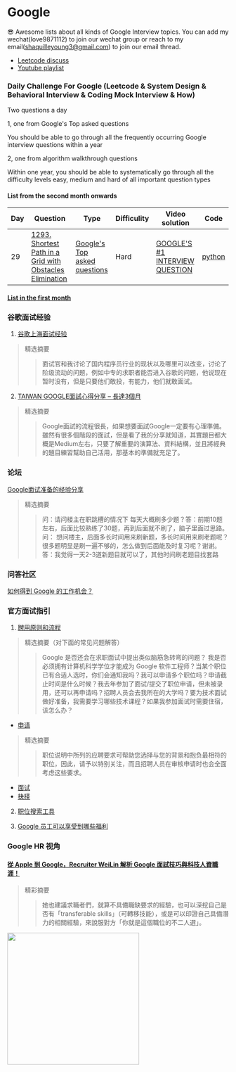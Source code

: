 # Google

😎 Awesome lists about all kinds of Google Interview topics. You can add my wechat(love9871112) to join our wechat group or reach to my email(shaquilleyoung3@gmail.com) to join our email thread. 

- [Leetcode discuss](https://leetcode.com/discuss/interview-question/2806472/Daily-Challenge)
- [Youtube playlist](https://www.youtube.com/playlist?list=PLhE-usdjb8DY_UNBBOPv-IqINdPyDBeVa)

### Daily Challenge For Google  (Leetcode & System Design & Behavioral Interview & Coding Mock Interview & How)

Two questions a day

1, one from Google's Top asked questions 

You should be able to go through all the frequently occurring Google interview questions within a year

2, one from algorithm walkthrough questions

Within one year, you should be able to systematically go through all the difficulty levels easy, medium and hard of all important question types

#### List from the second month onwards

| Day  | Question | Type | Difficulity | Video solution                                                    | Code                                                        |
| ---- | ---- | ---- | ---- | ------------------------------------------------------------ | ------------------------------------------------------------ |
| 29   | [1293. Shortest Path in a Grid with Obstacles Elimination](https://leetcode.com/problems/shortest-path-in-a-grid-with-obstacles-elimination/?company_slug=google)    | [Google's Top asked questions](https://leetcode.com/company/google/) | Hard | [GOOGLE'S #1 INTERVIEW QUESTION](https://www.youtube.com/watch?v=VPleGcc1nZY&list=PLhE-usdjb8DY_UNBBOPv-IqINdPyDBeVa&index=34) | [python](python/shortest-path-in-a-grid-with-obstacles-elimination.py) |        

#### [List in the first month](List-in-the-first-month.md)

### 谷歌面试经验
1. [谷歌上海面试经验](https://zhuanlan.zhihu.com/p/118283800)
> 精选摘要
>> 面试官和我讨论了国内程序员行业的现状以及哪里可以改变，讨论了阶级流动的问题，例如中专的求职者能否进入谷歌的问题，他说现在暂时没有，但是只要他们敢投，有能力，他们就敢面试。

2. [TAIWAN GOOGLE面試心得分享 – 長達3個月](https://keep-brain-alive.com/taiwan-google-interview-experience/)
> 精选摘要
>> Google面試的流程很長，如果想要面試Google一定要有心理準備。雖然有很多個階段的面試，但是看了我的分享就知道，其實題目都大概是Medium左右，只要了解重要的演算法、資料結構，並且將經典的題目練習幫助自己活用，那基本的準備就充足了。

### 论坛
[Google面试准备的经验分享](https://www.1point3acres.com/bbs/thread-679821-1-1.html)
> 精选摘要
>> 问：请问楼主在职跳槽的情况下 每天大概刷多少题？答：前期10题左右，后面比较熟练了30题，再到后面就不刷了，脑子里面过思路。问：
想问楼主，后面多长时间用来刷新题，多长时间用来刷老题呢？很多题明显是刷一遍不够的，怎么做到后面能及时复习呢？谢谢。答：我觉得一天2-3道新题目就可以了，其他时间刷老题目找套路

### 问答社区
[如何得到 Google 的工作机会？](https://www.zhihu.com/question/24099873)

### 官方面试指引
1. [聘用原则和流程](https://careers.google.com/how-we-hire/?hl=zh_cn)
> 精选摘要（对下面的常见问题解答）
>> Google 是否还会在求职面试中提出类似脑筋急转弯的问题？ 我是否必须拥有计算机科学学位才能成为 Google 软件工程师？当某个职位已有合适人选时，你们会通知我吗？我可以申请多个职位吗？申请截止时间是什么时候？我去年参加了面试/提交了职位申请，但未被录用，还可以再申请吗？招聘人员会去我所在的大学吗？要为技术面试做好准备，我需要学习哪些技术课程？如果我参加面试时需要住宿，该怎么办？

- [申请](https://careers.google.cn/how-we-hire/apply/)
>  精选摘要
>> 职位说明中所列的应聘要求可帮助您选择与您的背景和抱负最相符的职位，因此，请予以特别关注，而且招聘人员在审核申请时也会全面考虑这些要求。

- [面试](https://careers.google.cn/how-we-hire/interview/)
- [抉择](https://careers.google.cn/how-we-hire/decide/)

2. [职位搜索工具](https://careers.google.com/jobs/results/?hl=zh_cn)

3. [Google 员工可以享受到哪些福利](https://careers.google.cn/how-we-care-for-googlers/)

### Google HR 视角
#### [從 Apple 到 Google，Recruiter WeiLin 解析 Google 面試技巧與科技人資職涯！](https://www.cakeresume.com/resources/podcast-interview-google-shanghai-recruiter-weilin-lin?locale=zh-TW)
> 精彩摘要
>> 她也建議求職者們，就算不具備職缺要求的經驗，也可以深挖自己是否有「transferable skills」（可轉移技能），或是可以印證自己具備潛力的相關經驗，來說服對方「你就是這個職位的不二人選」。



<img src="https://user-images.githubusercontent.com/3125136/208291139-c928ffed-f8a7-4d36-924c-ac4919069a4c.png" width="300" />

